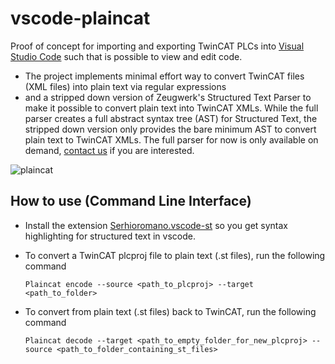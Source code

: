 # vscode-plaincat

Proof of concept for importing and exporting TwinCAT PLCs into [Visual Studio Code](https://code.visualstudio.com/)
such that is possible to view and edit code.

- The project implements minimal effort way to convert TwinCAT files (XML files) into plain text via regular expressions
- and a stripped down version of Zeugwerk's Structured Text Parser to make it possible to convert plain text into TwinCAT XMLs.
  While the full parser creates a full abstract syntax tree (AST) for Structured Text, the stripped down version
  only provides the bare minimum AST to convert plain text to TwinCAT XMLs.
  The full parser for now is only available on demand, [contact us](mailto:info@zeugwerk.at) if you are interested.

![plaincat](https://github.com/Zeugwerk/vscode-plaincat/assets/84121166/279447f6-6c67-4615-8502-dd9f9b7f6e04)


## How to use (Command Line Interface)

- Install the extension [Serhioromano.vscode-st](https://marketplace.visualstudio.com/items?itemName=Serhioromano.vscode-st) 
  so you get syntax highlighting for structured text in vscode.
- To convert a TwinCAT plcproj file to plain text (.st files), run the following command
	```
	Plaincat encode --source <path_to_plcproj> --target <path_to_folder>
	```
	
- To convert from plain text (.st files) back to TwinCAT, run the following command
	```
	Plaincat decode --target <path_to_empty_folder_for_new_plcproj> --source <path_to_folder_containing_st_files>
	```
